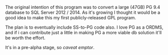 The original intention of this program was to convert a large (47GB) PG 9.4 
database to SQL Server 2012 / 2014. As it's growing I thought it would be a 
good idea to make this my first publicly-released GPL program. 

The plan is to eventually include SS-to-PG code also. I love PG as a ORDMS,
and if i can contribute just a little in making PG a more viable db solution
it'll be worth the effort.

It's in a pre-alpha stage, so *caveat emptor*. 